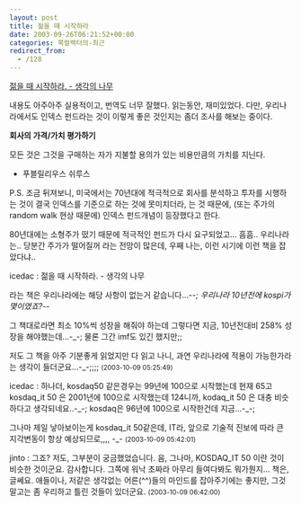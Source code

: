 ```yaml
---
layout: post
title: 젊을 때 시작하라
date: 2003-09-26T06:21:52+00:00
categories: 북컬렉터의-최근
redirect_from:
  - /128
---
```


<a href="http://jinto.pe.kr/wk/wiki.cgi?젊을_때_시작하라">젊을 때 시작하라. - 생각의 나무</a>

내용도 아주아주 실용적이고, 번역도 너무 잘했다. 읽는동안, 재미있었다. 다만, 우리나라에서도 인덱스 펀드라는 것이 이렇게 좋은 것인지는 좀더 조사를 해보는 중이다.

<B>회사의 가격/가치 평가하기</B>

모든 것은 그것을 구매하는 자가 지불할 용의가 있는 비용만큼의 가치를 지닌다.

- 푸블릴리우스 쉬루스

P.S. 조금 뒤져보니, 미국에서는 70년대에 적극적으로 회사를 분석하고 투자를 시행하는 것이 결국 인덱스를 기준으로 하는 것에 못미치더라, 는 것 때문에, (또는 주가의 random walk 현상 때문에) 인덱스 펀드개념이 등장했다고 한다.

80년대에는 소형주가 떴기 때문에 적극적인 펀드가 다시 요구되었고... 흠흠.. 우리나라는.. 당분간 주가가 떨어질꺼 라는 전망이 많은데, 우째 나는, 이런 시기에 이런 책을 잡았다냐..
<div id=comments>
<div class=comment>
<!--- cmt:264 --->
<!--- mail: --->
<!--- parent:0 --->
icedac : 
젊을 때 시작하라. - 생각의 나무

라는 책은 우리나라에는 해당 사항이 없는거 같습니다...-_-; 우리나라 10년전에 kospi가 몇이였죠?-_-
 
그 책대로라면 최소 10%씩 성장을 해줘야 하는데 그렇다면 지금, 10년전대비 258% 성장을 해야했는데...-_-; 물론 그간 imf도 있긴 했지만;;

저도 그 책을 아주 기분좋게 읽었지만 다 읽고 나니, 과연 우리나라에 적용이 가능한가라는 생각이 들더군요...-_-;;;;
 <small>(2003-10-09 05:25:49)</small>
</div>
<div class=comment>
<!--- cmt:265 --->
<!--- mail: --->
<!--- parent:0 --->
icedac : 
하나더, kosdaq50 같은경우는 99년에 100으로 시작했는데 현재 65고 kosdaq_it 50 은 2001년에 100으로 시작했는데 124니까, kodaq_it 50 은 대충 비슷하다고 생각되네요..-_-; kosdaq은 96년에 100으로 시작한건데 지금...-_-;
 
그나마 제일 낳아보이는게 kosdaq_it 50같은데, IT라, 앞으로 기술적 진보에 따라 큰 지각변동이 항상 예상되므로,,,, -_-
 <small>(2003-10-09 05:42:01)</small>
</div>
<div class=comment>
<!--- cmt:266 --->
<!--- mail: --->
<!--- parent:0 --->
jinto : 
그죠? 저도, 그부분이 궁금했었습니다.
음, 그나마, KOSDAQ_IT 50 이란 것이 비슷한 것이군요. 감사합니다. 그쪽에 워낙 초짜라 아무리 들여다봐도 뭐가뭔지... 
책은, 글쎄요. 애들이나, 저같은 생각없는 어른(^^)들의 마인드를 잡아주기에는 좋지만, 그것 말고는 좀 우리하고 틀린 것들이 있더군요.
 <small>(2003-10-09 06:42:00)</small>
</div>
</div>
